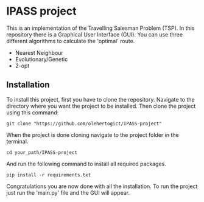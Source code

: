 # IPASS project
This is an implementation of the Travelling Salesman Problem (TSP). In this repository there is a Graphical User 
Interface (GUI). You can use three different algorithms to calculate the 'optimal' route.
- Nearest Neighbour
- Evolutionary/Genetic
- 2-opt

## Installation
To install this project, first you have to clone the repository. Navigate to the directory where you want the project
to be installed. Then clone the project using this command:
```commandline
git clone "https://github.com/olehertogict/IPASS-project"
```
When the project is done cloning navigate to the project folder in the terminal.
```commandline
cd your_path/IPASS-project 
```
And run the following command to install all required packages.
```commandline
pip install -r requirements.txt
```
Congratulations you are now done with all the installation. To run the project just run the 'main.py' file and the GUI
will appear.